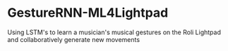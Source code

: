 # GestureRNN-ML4Lightpad
Using LSTM's to learn a musician's musical gestures on the Roli Lightpad and collaboratively generate new movements
